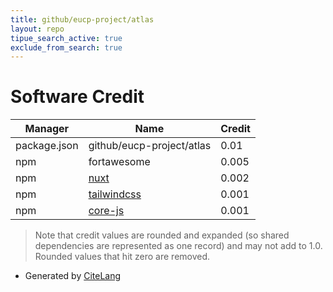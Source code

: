 ```yaml
---
title: github/eucp-project/atlas
layout: repo
tipue_search_active: true
exclude_from_search: true
---
```

# Software Credit

|Manager|Name|Credit|
|-------|----|------|
|package.json|github/eucp-project/atlas|0.01|
|npm|fortawesome|0.005|
|npm|[nuxt](https://github.com/nuxt/nuxt.js#readme)|0.002|
|npm|[tailwindcss](https://tailwindcss.com)|0.001|
|npm|[core-js](https://github.com/zloirock/core-js#readme)|0.001|


> Note that credit values are rounded and expanded (so shared dependencies are represented as one record) and may not add to 1.0. Rounded values that hit zero are removed.


- Generated by [CiteLang](https://github.com/vsoch/citelang)
